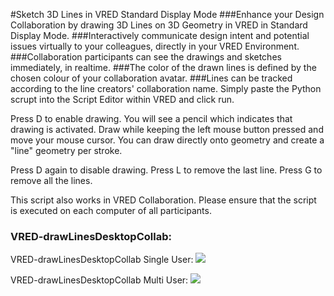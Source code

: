 #Sketch 3D Lines in VRED Standard Display Mode
###Enhance your Design Collaboration by drawing 3D Lines on 3D Geometry in VRED in Standard Display Mode.
###Interactively communicate design intent and potential issues virtually to your colleagues, directly in your VRED Environment. ###Collaboration participants can see the drawings and sketches immediately, in realtime.
###The color of the drawn lines is defined by the chosen colour of your collaboration avatar.
###Lines can be tracked according to the line creators' collaboration name.
Simply paste the Python scrupt into the Script Editor within VRED and click run.

Press D to enable drawing. You will see a pencil which indicates that drawing is activated. Draw while keeping the left mouse button pressed and move your mouse cursor. You can draw directly onto geometry and create a "line" geometry per stroke.

Press D again to disable drawing. Press L to remove the last line. Press G to remove all the lines.

This script also works in VRED Collaboration. Please ensure that the script is executed on each computer of all participants.



### VRED-drawLinesDesktopCollab:
VRED-drawLinesDesktopCollab Single User:
![](VRED-drawLinesDesktopCollab1.gif)

VRED-drawLinesDesktopCollab Multi User:
![](VRED-drawLinesDesktopCollab4.gif)
